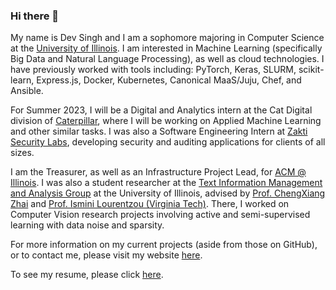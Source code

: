 ### Hi there 👋

My name is Dev Singh and I am a sophomore majoring in Computer Science at the [University of Illinois](https://cs.illinois.edu). I am interested in Machine Learning (specifically Big Data and Natural Language Processing), as well as cloud technologies. I have previously worked with tools including: PyTorch, Keras, SLURM, scikit-learn, Express.js, Docker, Kubernetes, Canonical MaaS/Juju, Chef, and Ansible.

For Summer 2023, I will be a Digital and Analytics intern at the Cat Digital division of [Caterpillar](https://caterpillar.com), where I will be working on Applied Machine Learning and other similar tasks. I was also a Software Engineering Intern at [Zakti Security Labs](https://zaktilabs.com), developing security and auditing applications for clients of all sizes. 

I am the Treasurer, as well as an Infrastructure Project Lead, for [ACM @ Illinois](https://acm.illinois.edu). I was also a student researcher at the [Text Information Management and Analysis Group](http://timan.cs.uiuc.edu/ir/) at the University of Illinois, advised by [Prof. ChengXiang Zhai](http://czhai.cs.illinois.edu/) and [Prof. Ismini Lourentzou (Virginia Tech)](https://isminoula.github.io). There, I worked on Computer Vision research projects involving active and semi-supervised learning with data noise and sparsity.


For more information on my current projects (aside from those on GitHub), or to contact me, please visit my website [here](https://devksingh.com). 

To see my resume, please click [here](https://devksingh.com/files/resume.pdf).

